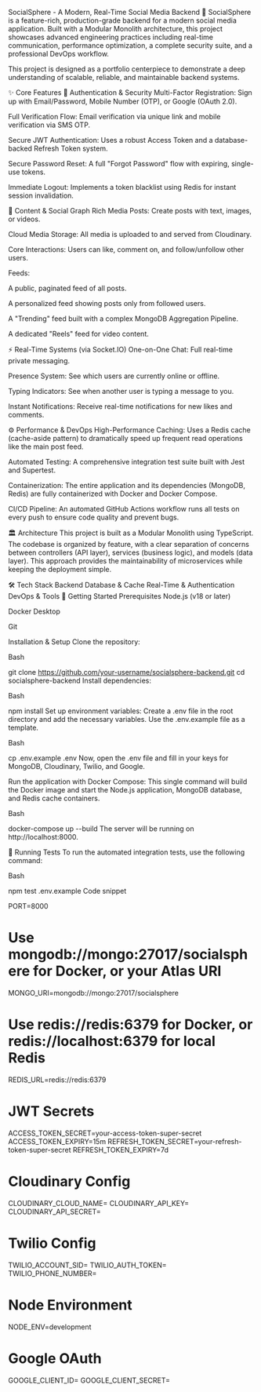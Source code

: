 SocialSphere - A Modern, Real-Time Social Media Backend 🚀
SocialSphere is a feature-rich, production-grade backend for a modern social media application. Built with a Modular Monolith architecture, this project showcases advanced engineering practices including real-time communication, performance optimization, a complete security suite, and a professional DevOps workflow.

This project is designed as a portfolio centerpiece to demonstrate a deep understanding of scalable, reliable, and maintainable backend systems.

✨ Core Features
🔐 Authentication & Security
Multi-Factor Registration: Sign up with Email/Password, Mobile Number (OTP), or Google (OAuth 2.0).

Full Verification Flow: Email verification via unique link and mobile verification via SMS OTP.

Secure JWT Authentication: Uses a robust Access Token and a database-backed Refresh Token system.

Secure Password Reset: A full "Forgot Password" flow with expiring, single-use tokens.

Immediate Logout: Implements a token blacklist using Redis for instant session invalidation.

📝 Content & Social Graph
Rich Media Posts: Create posts with text, images, or videos.

Cloud Media Storage: All media is uploaded to and served from Cloudinary.

Core Interactions: Users can like, comment on, and follow/unfollow other users.

Feeds:

A public, paginated feed of all posts.

A personalized feed showing posts only from followed users.

A "Trending" feed built with a complex MongoDB Aggregation Pipeline.

A dedicated "Reels" feed for video content.

⚡ Real-Time Systems (via Socket.IO)
One-on-One Chat: Full real-time private messaging.

Presence System: See which users are currently online or offline.

Typing Indicators: See when another user is typing a message to you.

Instant Notifications: Receive real-time notifications for new likes and comments.

⚙️ Performance & DevOps
High-Performance Caching: Uses a Redis cache (cache-aside pattern) to dramatically speed up frequent read operations like the main post feed.

Automated Testing: A comprehensive integration test suite built with Jest and Supertest.

Containerization: The entire application and its dependencies (MongoDB, Redis) are fully containerized with Docker and Docker Compose.

CI/CD Pipeline: An automated GitHub Actions workflow runs all tests on every push to ensure code quality and prevent bugs.

🏛️ Architecture
This project is built as a Modular Monolith using TypeScript. The codebase is organized by feature, with a clear separation of concerns between controllers (API layer), services (business logic), and models (data layer). This approach provides the maintainability of microservices while keeping the deployment simple.

🛠️ Tech Stack
Backend
Database & Cache
Real-Time & Authentication
DevOps & Tools
🚀 Getting Started
Prerequisites
Node.js (v18 or later)

Docker Desktop

Git

Installation & Setup
Clone the repository:

Bash

git clone https://github.com/your-username/socialsphere-backend.git
cd socialsphere-backend
Install dependencies:

Bash

npm install
Set up environment variables:
Create a .env file in the root directory and add the necessary variables. Use the .env.example file as a template.

Bash

cp .env.example .env
Now, open the .env file and fill in your keys for MongoDB, Cloudinary, Twilio, and Google.

Run the application with Docker Compose:
This single command will build the Docker image and start the Node.js application, MongoDB database, and Redis cache containers.

Bash

docker-compose up --build
The server will be running on http://localhost:8000.

🧪 Running Tests
To run the automated integration tests, use the following command:

Bash

npm test
.env.example
Code snippet

PORT=8000

# Use mongodb://mongo:27017/socialsphere for Docker, or your Atlas URI
MONGO_URI=mongodb://mongo:27017/socialsphere

# Use redis://redis:6379 for Docker, or redis://localhost:6379 for local Redis
REDIS_URL=redis://redis:6379

# JWT Secrets
ACCESS_TOKEN_SECRET=your-access-token-super-secret
ACCESS_TOKEN_EXPIRY=15m
REFRESH_TOKEN_SECRET=your-refresh-token-super-secret
REFRESH_TOKEN_EXPIRY=7d

# Cloudinary Config
CLOUDINARY_CLOUD_NAME=
CLOUDINARY_API_KEY=
CLOUDINARY_API_SECRET=

# Twilio Config
TWILIO_ACCOUNT_SID=
TWILIO_AUTH_TOKEN=
TWILIO_PHONE_NUMBER=

# Node Environment
NODE_ENV=development

# Google OAuth
GOOGLE_CLIENT_ID=
GOOGLE_CLIENT_SECRET=






